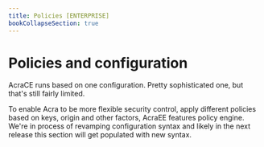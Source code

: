 ```yaml
---
title: Policies [ENTERPRISE]
bookCollapseSection: true
---
```


# Policies and configuration 

AcraCE runs based on one configuration. Pretty sophisticated one, but that's still fairly limited. 

To enable Acra to be more flexible security control, apply different policies based on keys, origin and other factors, AcraEE features policy engine. We're in process of revamping configuration syntax and likely in the next release this section will get populated with new syntax.
